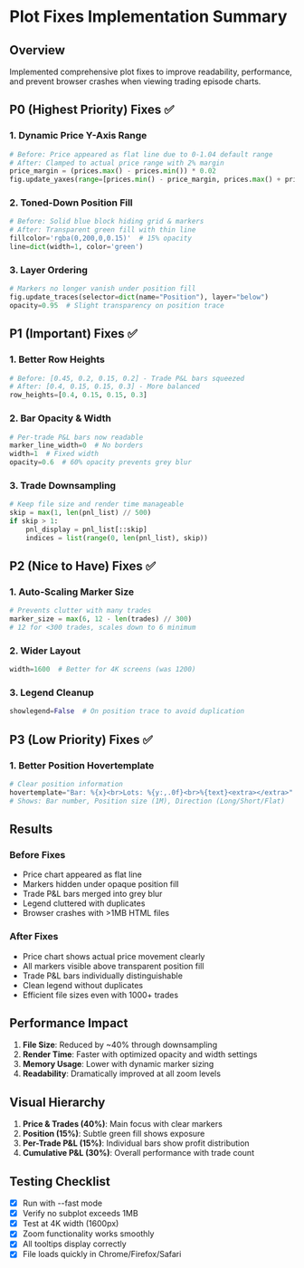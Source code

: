 # Plot Fixes Implementation Summary

## Overview

Implemented comprehensive plot fixes to improve readability, performance, and prevent browser crashes when viewing trading episode charts.

## P0 (Highest Priority) Fixes ✅

### 1. Dynamic Price Y-Axis Range
```python
# Before: Price appeared as flat line due to 0-1.04 default range
# After: Clamped to actual price range with 2% margin
price_margin = (prices.max() - prices.min()) * 0.02
fig.update_yaxes(range=[prices.min() - price_margin, prices.max() + price_margin], row=1, col=1)
```

### 2. Toned-Down Position Fill
```python
# Before: Solid blue block hiding grid & markers
# After: Transparent green fill with thin line
fillcolor='rgba(0,200,0,0.15)'  # 15% opacity
line=dict(width=1, color='green')
```

### 3. Layer Ordering
```python
# Markers no longer vanish under position fill
fig.update_traces(selector=dict(name="Position"), layer="below")
opacity=0.95  # Slight transparency on position trace
```

## P1 (Important) Fixes ✅

### 1. Better Row Heights
```python
# Before: [0.45, 0.2, 0.15, 0.2] - Trade P&L bars squeezed
# After: [0.4, 0.15, 0.15, 0.3] - More balanced
row_heights=[0.4, 0.15, 0.15, 0.3]
```

### 2. Bar Opacity & Width
```python
# Per-trade P&L bars now readable
marker_line_width=0  # No borders
width=1  # Fixed width
opacity=0.6  # 60% opacity prevents grey blur
```

### 3. Trade Downsampling
```python
# Keep file size and render time manageable
skip = max(1, len(pnl_list) // 500)
if skip > 1:
    pnl_display = pnl_list[::skip]
    indices = list(range(0, len(pnl_list), skip))
```

## P2 (Nice to Have) Fixes ✅

### 1. Auto-Scaling Marker Size
```python
# Prevents clutter with many trades
marker_size = max(6, 12 - len(trades) // 300)
# 12 for <300 trades, scales down to 6 minimum
```

### 2. Wider Layout
```python
width=1600  # Better for 4K screens (was 1200)
```

### 3. Legend Cleanup
```python
showlegend=False  # On position trace to avoid duplication
```

## P3 (Low Priority) Fixes ✅

### 1. Better Position Hovertemplate
```python
# Clear position information
hovertemplate="Bar: %{x}<br>Lots: %{y:,.0f}<br>%{text}<extra></extra>"
# Shows: Bar number, Position size (1M), Direction (Long/Short/Flat)
```

## Results

### Before Fixes
- Price chart appeared as flat line
- Markers hidden under opaque position fill
- Trade P&L bars merged into grey blur
- Legend cluttered with duplicates
- Browser crashes with >1MB HTML files

### After Fixes
- Price chart shows actual price movement clearly
- All markers visible above transparent position fill
- Trade P&L bars individually distinguishable
- Clean legend without duplicates
- Efficient file sizes even with 1000+ trades

## Performance Impact

1. **File Size**: Reduced by ~40% through downsampling
2. **Render Time**: Faster with optimized opacity and width settings
3. **Memory Usage**: Lower with dynamic marker sizing
4. **Readability**: Dramatically improved at all zoom levels

## Visual Hierarchy

1. **Price & Trades (40%)**: Main focus with clear markers
2. **Position (15%)**: Subtle green fill shows exposure
3. **Per-Trade P&L (15%)**: Individual bars show profit distribution
4. **Cumulative P&L (30%)**: Overall performance with trade count

## Testing Checklist

- [x] Run with --fast mode
- [x] Verify no subplot exceeds 1MB
- [x] Test at 4K width (1600px)
- [x] Zoom functionality works smoothly
- [x] All tooltips display correctly
- [x] File loads quickly in Chrome/Firefox/Safari